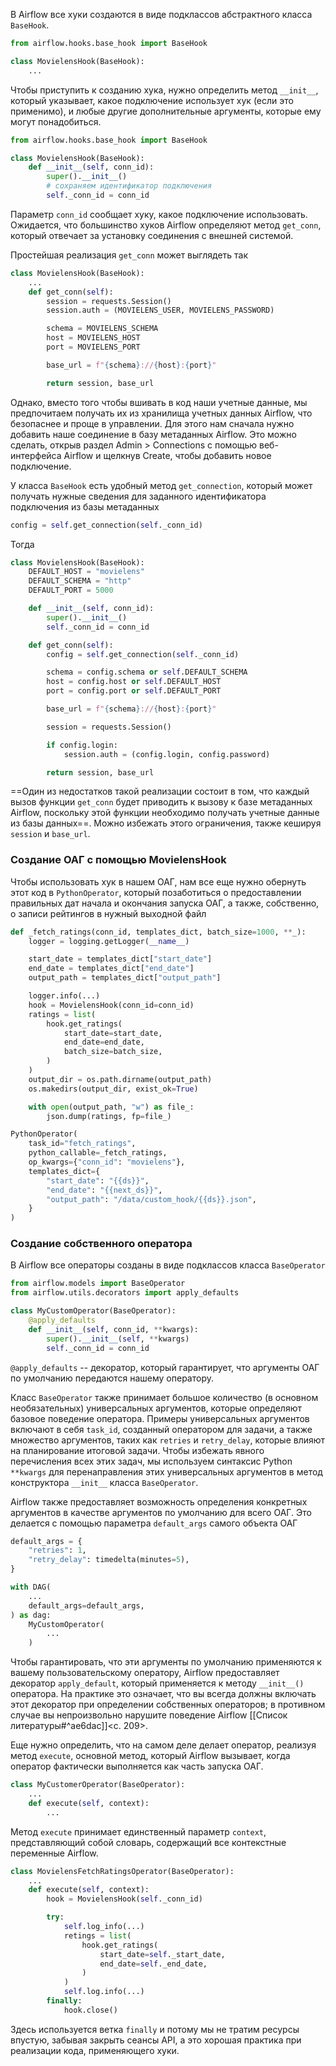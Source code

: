 В Airflow все хуки создаются в виде подклассов абстрактного класса `BaseHook`.
```python
from airflow.hooks.base_hook import BaseHook

class MovielensHook(BaseHook):
    ...
```

Чтобы приступить к созданию хука, нужно определить метод `__init__`, который указывает, какое подключение использует хук (если это применимо), и любые другие дополнительные аргументы, которые ему могут понадобиться. 
```python
from airflow.hooks.base_hook import BaseHook

class MovielensHook(BaseHook):
    def __init__(self, conn_id):
        super().__init__()
        # сохраняем идентификатор подключения
        self._conn_id = conn_id
```
Параметр `conn_id` сообщает хуку, какое подключение использовать. Ожидается, что большинство хуков Airflow определяют метод `get_conn`, который отвечает за установку соединения с внешней системой. 

Простейшая реализация `get_conn` может выглядеть так
```python
class MovielensHook(BaseHook):
    ...
    def get_conn(self):
        session = requests.Session()
        session.auth = (MOVIELENS_USER, MOVIELENS_PASSWORD)

        schema = MOVIELENS_SCHEMA
        host = MOVIELENS_HOST
        port = MOVIELENS_PORT

        base_url = f"{schema}://{host}:{port}"

        return session, base_url
```

Однако, вместо того чтобы вшивать в код наши учетные данные, мы предпочитаем получать их из хранилища учетных данных Airflow, что безопаснее и проще в управлении. Для этого нам сначала нужно добавить наше соединение в базу метаданных Airflow. Это можно сделать, открыв раздел Admin > Connections с помощью веб-интерфейса Airflow и щелкнув Create, чтобы добавить новое подключение.

У класса `BaseHook` есть удобный метод `get_connection`, который может получать нужные сведения для заданного идентификатора подключения из базы метаданных
```python
config = self.get_connection(self._conn_id)
```

Тогда 
```python
class MovielensHook(BaseHook):
    DEFAULT_HOST = "movielens"
    DEFAULT_SCHEMA = "http"
    DEFAULT_PORT = 5000

    def __init__(self, conn_id):
        super().__init__()
        self._conn_id = conn_id

    def get_conn(self):
        config = self.get_connection(self._conn_id)

        schema = config.schema or self.DEFAULT_SCHEMA
        host = config.host or self.DEFAULT_HOST
        port = config.port or self.DEFAULT_PORT

        base_url = f"{schema}://{host}:{port}"

        session = requests.Session()

        if config.login:
            session.auth = (config.login, config.password)

        return session, base_url
```

==Один из недостатков такой реализации состоит в том, что каждый вызов функции `get_conn` будет приводить к вызову к базе метаданных Airflow, поскольку этой функции необходимо получать учетные данные из базы данных==. Можно избежать этого ограничения, также кешируя `session` и `base_url`.
### Создание ОАГ с помощью MovielensHook

Чтобы использовать хук в нашем ОАГ, нам все еще нужно обернуть этот код в `PythonOperator`, который позаботиться о предоставлении правильных дат начала и окончания запуска ОАГ, а также, собственно, о записи рейтингов в нужный выходной файл
```python
def _fetch_ratings(conn_id, templates_dict, batch_size=1000, **_):
    logger = logging.getLogger(__name__)

    start_date = templates_dict["start_date"]
    end_date = templates_dict["end_date"]
    output_path = templates_dict["output_path"]

    logger.info(...)
    hook = MovielensHook(conn_id=conn_id)
    ratings = list(
        hook.get_ratings(
            start_date=start_date,
            end_date=end_date,
            batch_size=batch_size,
        )
    )
    output_dir = os.path.dirname(output_path)
    os.makedirs(output_dir, exist_ok=True)

    with open(output_path, "w") as file_:
        json.dump(ratings, fp=file_)

PythonOperator(
	task_id="fetch_ratings",
	python_callable=_fetch_ratings,
	op_kwargs={"conn_id": "movielens"},
	templates_dict={
        "start_date": "{{ds}}",
        "end_date": "{{next_ds}}",
        "output_path": "/data/custom_hook/{{ds}}.json",
	}
)
```
### Создание собственного оператора

В Airflow все операторы созданы в виде подклассов класса `BaseOperator`
```python
from airflow.models import BaseOperator
from airflow.utils.decorators import apply_defaults

class MyCustomOperator(BaseOperator):
    @apply_defaults
    def __init__(self, conn_id, **kwargs):
        super().__init__(self, **kwargs)
        self._conn_id = conn_id
```

`@apply_defaults` -- декоратор, который гарантирует, что аргументы ОАГ по умолчанию передаются нашему оператору.

Класс `BaseOperator` также принимает большое количество (в основном необязательных) универсальных аргументов, которые определяют базовое поведение оператора. Примеры универсальных аргументов включают в себя `task_id`, созданный оператором для задачи, а также множество аргументов, таких как `retries` и `retry_delay`, которые влияют на планирование итоговой задачи. Чтобы избежать явного перечисления всех этих задач, мы используем синтаксис Python `**kwargs` для перенаправления этих универсальных аргументов в метод конструктора `__init__` класса `BaseOperator`.

Airflow также предоставляет возможность определения конкретных аргументов в качестве аргументов по умолчанию для всего ОАГ. Это делается с помощью параметра `default_args` самого объекта ОАГ
```python
default_args = {
	"retries": 1,
	"retry_delay": timedelta(minutes=5),
}

with DAG(
	...
	default_args=default_args,
) as dag:
    MyCustomOperator(
        ...
    )
```

Чтобы гарантировать, что эти аргументы по умолчанию применяются к вашему пользовательскому оператору, Airflow предоставляет декоратор `apply_default`, который применяется к методу `__init__()` оператора. На практике это означает, что вы всегда должны включать этот декоратор при определении собственных операторов; в противном случае вы непроизвольно нарушите поведение Airflow [[Список литературы#^ae6dac]]<c. 209>.

Еще нужно определить, что на самом деле делает оператор, реализуя метод `execute`, основной метод, который Airflow вызывает, когда оператор фактически выполняется как часть запуска ОАГ.
```python
class MyCustomerOperator(BaseOperator):
    ...
    def execute(self, context):
        ...
```

Метод `execute` принимает единственный параметр `context`, представляющий собой словарь, содержащий все контекстные переменные Airflow.

```python
class MovielensFetchRatingsOperator(BaseOperator):
    ...
    def execute(self, context):
        hook = MovielensHook(self._conn_id)

        try:
            self.log_info(...)
            retings = list(
                hook.get_ratings(
                    start_date=self._start_date,
                    end_date=self._end_date,
                )
            )
            self.log.info(...)
        finally:
            hook.close()
```

Здесь используется ветка `finally` и потому мы не тратим ресурсы впустую, забывая закрыть сеансы API, а это хорошая практика при реализации кода, применяющего хуки.
